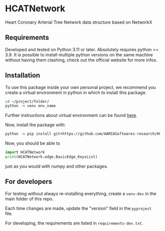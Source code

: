 # HCATNetwork

Heart Coronary Arterial Tree Network data structure based on NetworkX

## Requirements

Developed and tested on Python 3.11 or later. Absolutely requires python >= 3.9.
It is possible to install multiple python versions on the same machine without having them clashing, check out the official website for more infos.

## Installation

To use this package inside your own personal project, we recommend you create a virtual environment in python in which to install this package.

```sh
cd ~/project/folder/
python -m venv env_name
```

Further instructions about virtual environment can be found [here](https://docs.python.org/3/library/venv.html).

Now, install the package with:

```sh
python -m pip install git+https://github.com/AAMIASoftwares-research/HCATNetwork.git
```

Now, you should be able to

```py
import HCATNetwork
print(HCATNetwork.edge.BasicEdge_KeysList)
```

just as you would with numpy and other packages.


## For developers

For testing without always re-installing everything, create a ```venv-dev``` in the
main folder of this repo.

Each time changes are made, update the "version" field in the ```pyproject``` file.

For developing, the requirements are listed in ```requirements-dev.txt```.
